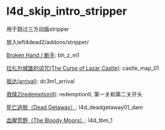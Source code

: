 # l4d_skip_intro_stripper
用于跳过三方动画stripper

放入left4dead2/addons/stripper/

[Broken Hand / 断手](https://steamcommunity.com/sharedfiles/filedetails/?id=2816107377): bh_z_m1

[拉扎尔城堡的诅咒(The Curse of Lazar Castle)](https://www.gamemaps.com/details/21267): castle_map_01

[抵达(arrival)](https://www.gamemaps.com/details/30859): dc3m1_arrival

[救赎2(redemptionII)](https://www.gamemaps.com/details/2849): redemptionII, 第一关和第二关开头

[死亡逃脱（Dead Getaway）](https://www.gamemaps.com/details/3305): l4d_deadgetaway01_dam

[血腥荒野（The Bloody Moors）](https://www.gamemaps.com/details/6772): l4d_tbm_1

